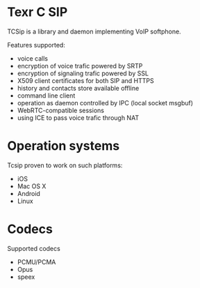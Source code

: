 # Texr C SIP

TCSip is a library and daemon implementing VoIP softphone.

Features supported:

- voice calls
- encryption of voice trafic powered by SRTP
- encryption of signaling trafic powered by SSL
- X509 client certificates for both SIP and HTTPS
- history and contacts store available offline
- command line client
- operation as daemon controlled by IPC (local socket msgbuf)
- WebRTC-compatible sessions
- using ICE to pass voice trafic through NAT

# Operation systems

Tcsip proven to work on such platforms:

- iOS
- Mac OS X
- Android
- Linux

# Codecs

Supported codecs

- PCMU/PCMA
- Opus
- speex
